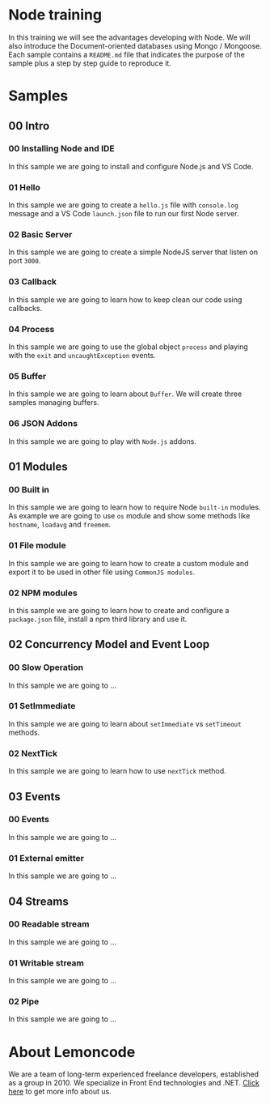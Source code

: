 # Node training

In this training we will see the advantages developing with Node. We will also introduce the Document-oriented databases using Mongo / Mongoose.
Each sample contains a `README.md` file that indicates the purpose of the sample plus a step by step guide to reproduce it.

# Samples

## 00 Intro

### 00 Installing Node and IDE

In this sample we are going to install and configure Node.js and VS Code.

### 01 Hello

In this sample we are going to create a `hello.js` file with `console.log` message and a VS Code `launch.json` file to run our first Node server.

### 02 Basic Server

In this sample we are going to create a simple NodeJS server that listen on port `3000`.

### 03 Callback

In this sample we are going to learn how to keep clean our code using callbacks.

### 04 Process

In this sample we are going to use the global object `process` and playing with the `exit` and `uncaughtException` events.

### 05 Buffer

In this sample we are going to learn about `Buffer`. We will create three samples managing buffers.

### 06 JSON Addons

In this sample we are going to play with `Node.js` addons.

## 01 Modules

### 00 Built in

In this sample we are going to learn how to require Node `built-in` modules. As example we are going to use `os` module and show some methods like `hostname`, `loadavg` and `freemem`.

### 01 File module

In this sample we are going to learn how to create a custom module and export it to be used in other file using `CommonJS modules`.

### 02 NPM modules

In this sample we are going to learn how to create and configure a `package.json` file, install a npm third library and use it.

## 02 Concurrency Model and Event Loop

### 00 Slow Operation

In this sample we are going to ...

### 01 SetImmediate

In this sample we are going to learn about `setImmediate` vs `setTimeout` methods.

### 02 NextTick

In this sample we are going to learn how to use `nextTick` method.

## 03 Events

### 00 Events

In this sample we are going to ...

### 01 External emitter

In this sample we are going to ...

## 04 Streams

### 00 Readable stream

In this sample we are going to ...

### 01 Writable stream

In this sample we are going to ...

### 02 Pipe

In this sample we are going to ...

# About Lemoncode

We are a team of long-term experienced freelance developers, established as a group in 2010.
We specialize in Front End technologies and .NET. [Click here](http://lemoncode.net/services/en/#en-home) to get more info about us.
